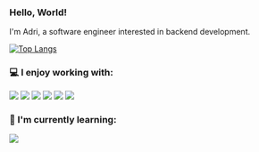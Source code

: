 ### Hello, World!

I'm Adri, a software engineer interested in backend development.

[![Top Langs](https://github-readme-stats.vercel.app/api/top-langs/?username=adrisango&layout=donut)](https://github.com/adrisango/github-readme-stats)

### 💻 I enjoy working with:

<div display="flex">
    <img src="https://img.shields.io/badge/Java-820404?style=for-the-badge&logo=openjdk&logoColor=white"/>
    <img src="https://img.shields.io/badge/Python-14354C?style=for-the-badge&logo=python&logoColor=white"/>
    <img src="https://img.shields.io/badge/Spring Boot-6DB33F?style=for-the-badge&logo=spring&logoColor=white"/>  
    <img src="https://img.shields.io/badge/MySQL-00000F?style=for-the-badge&logo=mysql&logoColor=white"/>
    <img src="https://img.shields.io/badge/PostgreSQL-316192?style=for-the-badge&logo=postgresql&logoColor=white"/>
    <img src="https://img.shields.io/badge/Amazon_AWS-232F3E?style=for-the-badge&logo=amazon-aws&logoColor=white"/>
</div>

### 🌱 I'm currently learning: 

<div display="flex">
    <img src="https://img.shields.io/badge/Django-092E20?style=for-the-badge&logo=django&logoColor=white"/>
</div>
